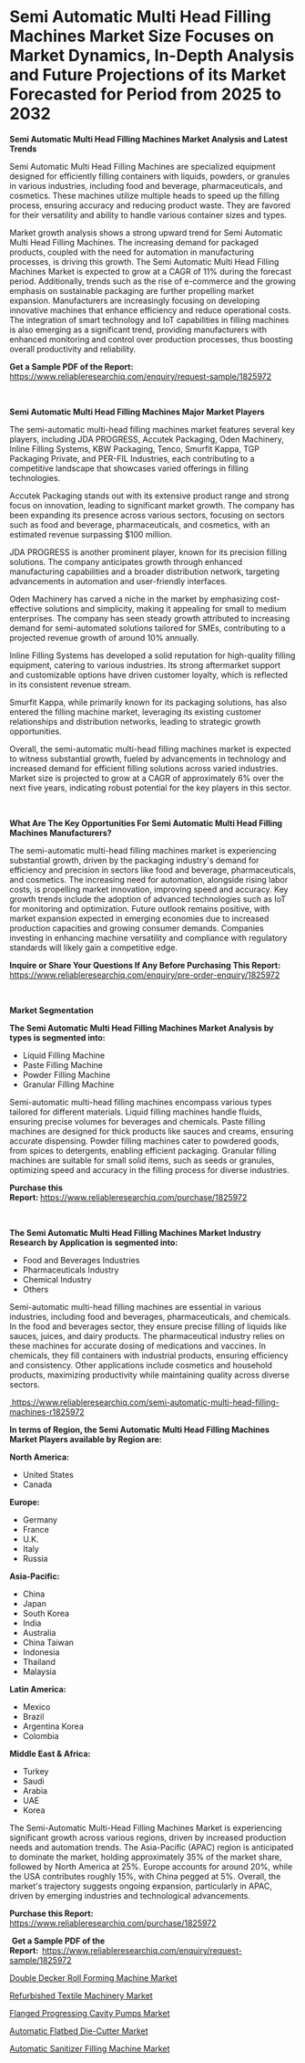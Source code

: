 <p><h1>Semi Automatic Multi Head Filling Machines Market Size Focuses on Market Dynamics, In-Depth Analysis and Future Projections of its Market Forecasted for Period from 2025 to 2032</h1></p><p><strong>Semi Automatic Multi Head Filling Machines Market Analysis and Latest Trends</strong></p>
<p><p>Semi Automatic Multi Head Filling Machines are specialized equipment designed for efficiently filling containers with liquids, powders, or granules in various industries, including food and beverage, pharmaceuticals, and cosmetics. These machines utilize multiple heads to speed up the filling process, ensuring accuracy and reducing product waste. They are favored for their versatility and ability to handle various container sizes and types.</p><p>Market growth analysis shows a strong upward trend for Semi Automatic Multi Head Filling Machines. The increasing demand for packaged products, coupled with the need for automation in manufacturing processes, is driving this growth. The Semi Automatic Multi Head Filling Machines Market is expected to grow at a CAGR of 11% during the forecast period. Additionally, trends such as the rise of e-commerce and the growing emphasis on sustainable packaging are further propelling market expansion. Manufacturers are increasingly focusing on developing innovative machines that enhance efficiency and reduce operational costs. The integration of smart technology and IoT capabilities in filling machines is also emerging as a significant trend, providing manufacturers with enhanced monitoring and control over production processes, thus boosting overall productivity and reliability.</p></p>
<p><strong>Get a Sample PDF of the Report:&nbsp;</strong> <a href="https://www.reliableresearchiq.com/enquiry/request-sample/1825972?utm_campaign=1102&utm_medium=2&utm_source=Github&utm_content=ia&utm_term=12042025&utm_id=semi-automatic-multi-head-filling-machines">https://www.reliableresearchiq.com/enquiry/request-sample/1825972</a></p>
<p>&nbsp;</p>
<p><strong>Semi Automatic Multi Head Filling Machines Major Market Players</strong></p>
<p><p>The semi-automatic multi-head filling machines market features several key players, including JDA PROGRESS, Accutek Packaging, Oden Machinery, Inline Filling Systems, KBW Packaging, Tenco, Smurfit Kappa, TGP Packaging Private, and PER-FIL Industries, each contributing to a competitive landscape that showcases varied offerings in filling technologies.</p><p>Accutek Packaging stands out with its extensive product range and strong focus on innovation, leading to significant market growth. The company has been expanding its presence across various sectors, focusing on sectors such as food and beverage, pharmaceuticals, and cosmetics, with an estimated revenue surpassing $100 million.</p><p>JDA PROGRESS is another prominent player, known for its precision filling solutions. The company anticipates growth through enhanced manufacturing capabilities and a broader distribution network, targeting advancements in automation and user-friendly interfaces.</p><p>Oden Machinery has carved a niche in the market by emphasizing cost-effective solutions and simplicity, making it appealing for small to medium enterprises. The company has seen steady growth attributed to increasing demand for semi-automated solutions tailored for SMEs, contributing to a projected revenue growth of around 10% annually.</p><p>Inline Filling Systems has developed a solid reputation for high-quality filling equipment, catering to various industries. Its strong aftermarket support and customizable options have driven customer loyalty, which is reflected in its consistent revenue stream.</p><p>Smurfit Kappa, while primarily known for its packaging solutions, has also entered the filling machine market, leveraging its existing customer relationships and distribution networks, leading to strategic growth opportunities.</p><p>Overall, the semi-automatic multi-head filling machines market is expected to witness substantial growth, fueled by advancements in technology and increased demand for efficient filling solutions across varied industries. Market size is projected to grow at a CAGR of approximately 6% over the next five years, indicating robust potential for the key players in this sector.</p></p>
<p>&nbsp;</p>
<p><strong>What Are The Key Opportunities For Semi Automatic Multi Head Filling Machines Manufacturers?</strong></p>
<p><p>The semi-automatic multi-head filling machines market is experiencing substantial growth, driven by the packaging industry's demand for efficiency and precision in sectors like food and beverage, pharmaceuticals, and cosmetics. The increasing need for automation, alongside rising labor costs, is propelling market innovation, improving speed and accuracy. Key growth trends include the adoption of advanced technologies such as IoT for monitoring and optimization. Future outlook remains positive, with market expansion expected in emerging economies due to increased production capacities and growing consumer demands. Companies investing in enhancing machine versatility and compliance with regulatory standards will likely gain a competitive edge.</p></p>
<p><strong>Inquire or Share Your Questions If Any Before Purchasing This Report:</strong> <a href="https://www.reliableresearchiq.com/enquiry/pre-order-enquiry/1825972?utm_campaign=1102&utm_medium=2&utm_source=Github&utm_content=ia&utm_term=12042025&utm_id=semi-automatic-multi-head-filling-machines">https://www.reliableresearchiq.com/enquiry/pre-order-enquiry/1825972</a></p>
<p>&nbsp;</p>
<p><strong>Market Segmentation</strong></p>
<p><strong>The Semi Automatic Multi Head Filling Machines Market Analysis by types is segmented into:</strong></p>
<p><ul><li>Liquid Filling Machine</li><li>Paste Filling Machine</li><li>Powder Filling Machine</li><li>Granular Filling Machine</li></ul></p>
<p><p>Semi-automatic multi-head filling machines encompass various types tailored for different materials. Liquid filling machines handle fluids, ensuring precise volumes for beverages and chemicals. Paste filling machines are designed for thick products like sauces and creams, ensuring accurate dispensing. Powder filling machines cater to powdered goods, from spices to detergents, enabling efficient packaging. Granular filling machines are suitable for small solid items, such as seeds or granules, optimizing speed and accuracy in the filling process for diverse industries.</p></p>
<p><strong>Purchase this Report:&nbsp;</strong><a href="https://www.reliableresearchiq.com/purchase/1825972?utm_campaign=1102&utm_medium=2&utm_source=Github&utm_content=ia&utm_term=12042025&utm_id=semi-automatic-multi-head-filling-machines">https://www.reliableresearchiq.com/purchase/1825972</a></p>
<p>&nbsp;</p>
<p><strong>The Semi Automatic Multi Head Filling Machines Market Industry Research by Application is segmented into:</strong></p>
<p><ul><li>Food and Beverages Industries</li><li>Pharmaceuticals Industry</li><li>Chemical Industry</li><li>Others</li></ul></p>
<p><p>Semi-automatic multi-head filling machines are essential in various industries, including food and beverages, pharmaceuticals, and chemicals. In the food and beverages sector, they ensure precise filling of liquids like sauces, juices, and dairy products. The pharmaceutical industry relies on these machines for accurate dosing of medications and vaccines. In chemicals, they fill containers with industrial products, ensuring efficiency and consistency. Other applications include cosmetics and household products, maximizing productivity while maintaining quality across diverse sectors.</p></p>
<p><a href="https://www.reliableresearchiq.com/semi-automatic-multi-head-filling-machines-r1825972?utm_campaign=1102&utm_medium=2&utm_source=Github&utm_content=ia&utm_term=12042025&utm_id=semi-automatic-multi-head-filling-machines">&nbsp;https://www.reliableresearchiq.com/semi-automatic-multi-head-filling-machines-r1825972</a></p>
<p><strong>In terms of Region, the Semi Automatic Multi Head Filling Machines Market Players available by Region are:</strong></p>
<p>
    <p> <strong> North America: </strong>
        <ul>
            <li>United States</li>
            <li>Canada</li>
        </ul>
        </p> 
    <p> <strong> Europe: </strong>
        <ul>
            <li>Germany</li>
            <li>France</li>
            <li>U.K.</li>
            <li>Italy</li>
            <li>Russia</li>
        </ul>
        </p> 
    <p> <strong> Asia-Pacific: </strong>
        <ul>
            <li>China</li>
            <li>Japan</li>
            <li>South Korea</li>
            <li>India</li>
            <li>Australia</li>
            <li>China Taiwan</li>
            <li>Indonesia</li>
            <li>Thailand</li>
            <li>Malaysia</li>
        </ul>
        </p> 
    <p> <strong> Latin America: </strong>
        <ul>
            <li>Mexico</li>
            <li>Brazil</li>
            <li>Argentina Korea</li>
            <li>Colombia</li>
        </ul>
        </p> 
    <p> <strong> Middle East & Africa: </strong>
        <ul>
            <li>Turkey</li>
            <li>Saudi</li>
            <li>Arabia</li>
            <li>UAE</li>
            <li>Korea</li>
        </ul>
    </p>
    </p>
<p><p>The Semi-Automatic Multi-Head Filling Machines Market is experiencing significant growth across various regions, driven by increased production needs and automation trends. The Asia-Pacific (APAC) region is anticipated to dominate the market, holding approximately 35% of the market share, followed by North America at 25%. Europe accounts for around 20%, while the USA contributes roughly 15%, with China pegged at 5%. Overall, the market's trajectory suggests ongoing expansion, particularly in APAC, driven by emerging industries and technological advancements.</p></p>
<p><strong>Purchase this Report: </strong><a href="https://www.reliableresearchiq.com/purchase/1825972?utm_campaign=1102&utm_medium=2&utm_source=Github&utm_content=ia&utm_term=12042025&utm_id=semi-automatic-multi-head-filling-machines">https://www.reliableresearchiq.com/purchase/1825972</a></p>
<p>&nbsp;<strong>Get a Sample PDF of the Report:&nbsp;&nbsp;</strong><a href="https://www.reliableresearchiq.com/enquiry/request-sample/1825972?utm_campaign=1102&utm_medium=2&utm_source=Github&utm_content=ia&utm_term=12042025&utm_id=semi-automatic-multi-head-filling-machines">https://www.reliableresearchiq.com/enquiry/request-sample/1825972</a></p>
<p><strong></strong></p>
<p><p><a href="https://github.com/jolashta/Market-Research-Report-List-1/blob/main/double-decker-roll-forming-machine-market.md?utm_campaign=1102&utm_medium=2&utm_source=Github&utm_content=ia&utm_term=12042025&utm_id=semi-automatic-multi-head-filling-machines">Double Decker Roll Forming Machine Market</a></p><p><a href="https://github.com/elhibacajka/Market-Research-Report-List-1/blob/main/refurbished-textile-machinery-market.md?utm_campaign=1102&utm_medium=2&utm_source=Github&utm_content=ia&utm_term=12042025&utm_id=semi-automatic-multi-head-filling-machines">Refurbished Textile Machinery Market</a></p><p><a href="https://github.com/ienamoun/Market-Research-Report-List-1/blob/main/flanged-progressing-cavity-pumps-market.md?utm_campaign=1102&utm_medium=2&utm_source=Github&utm_content=ia&utm_term=12042025&utm_id=semi-automatic-multi-head-filling-machines">Flanged Progressing Cavity Pumps Market</a></p><p><a href="https://github.com/lazregaartun/Market-Research-Report-List-1/blob/main/automatic-flatbed-die-cutter-market.md?utm_campaign=1102&utm_medium=2&utm_source=Github&utm_content=ia&utm_term=12042025&utm_id=semi-automatic-multi-head-filling-machines">Automatic Flatbed Die-Cutter Market</a></p><p><a href="https://github.com/laroybarrize/Market-Research-Report-List-1/blob/main/automatic-sanitizer-filling-machine-market.md?utm_campaign=1102&utm_medium=2&utm_source=Github&utm_content=ia&utm_term=12042025&utm_id=semi-automatic-multi-head-filling-machines">Automatic Sanitizer Filling Machine Market</a></p></p>